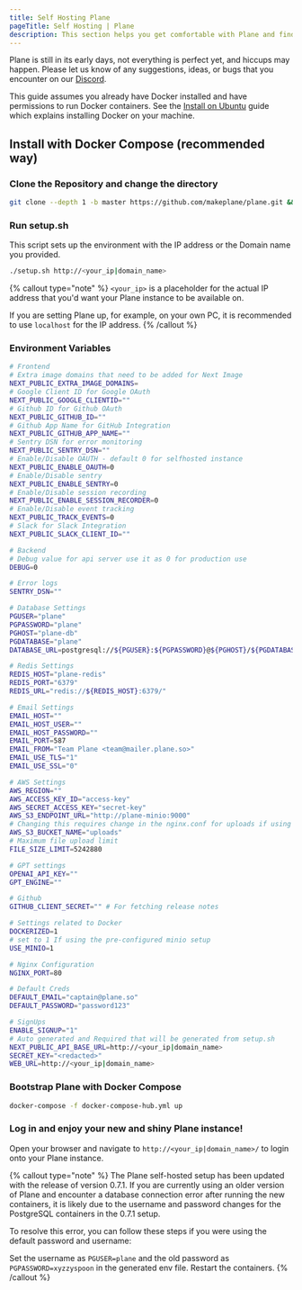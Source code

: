 ```yaml
---
title: Self Hosting Plane
pageTitle: Self Hosting | Plane
description: This section helps you get comfortable with Plane and find your way around more effectively.
---
```


Plane is still in its early days, not everything is perfect yet, and
hiccups may happen. Please let us know of any suggestions, ideas, or bugs that
you encounter on our [Discord](https://discord.com/invite/A92xrEGCge).

This guide assumes you already have Docker installed
and have permissions to run Docker containers.
See the [Install on Ubuntu](https://docs.docker.com/engine/install/ubuntu/)
guide which explains installing Docker on your machine.

## Install with Docker Compose (recommended way)

### Clone the Repository and change the directory

```bash
git clone --depth 1 -b master https://github.com/makeplane/plane.git && cd plane
```

### Run setup.sh

This script sets up the environment with the IP address or the Domain name you provided.

```bash
./setup.sh http://<your_ip|domain_name>
```

{% callout type="note" %}
`<your_ip>` is a placeholder for the actual IP address
that you'd want your Plane instance to be available on.

If you are setting Plane up, for example, on your own PC,
it is recommended to use `localhost` for the IP address.
{% /callout %}

### Environment Variables
```bash
# Frontend
# Extra image domains that need to be added for Next Image
NEXT_PUBLIC_EXTRA_IMAGE_DOMAINS=
# Google Client ID for Google OAuth
NEXT_PUBLIC_GOOGLE_CLIENTID=""
# Github ID for Github OAuth
NEXT_PUBLIC_GITHUB_ID=""
# Github App Name for GitHub Integration
NEXT_PUBLIC_GITHUB_APP_NAME=""
# Sentry DSN for error monitoring
NEXT_PUBLIC_SENTRY_DSN=""
# Enable/Disable OAUTH - default 0 for selfhosted instance 
NEXT_PUBLIC_ENABLE_OAUTH=0
# Enable/Disable sentry
NEXT_PUBLIC_ENABLE_SENTRY=0
# Enable/Disable session recording 
NEXT_PUBLIC_ENABLE_SESSION_RECORDER=0
# Enable/Disable event tracking
NEXT_PUBLIC_TRACK_EVENTS=0
# Slack for Slack Integration
NEXT_PUBLIC_SLACK_CLIENT_ID=""

# Backend
# Debug value for api server use it as 0 for production use
DEBUG=0

# Error logs
SENTRY_DSN=""

# Database Settings
PGUSER="plane"
PGPASSWORD="plane"
PGHOST="plane-db"
PGDATABASE="plane"
DATABASE_URL=postgresql://${PGUSER}:${PGPASSWORD}@${PGHOST}/${PGDATABASE}

# Redis Settings
REDIS_HOST="plane-redis"
REDIS_PORT="6379"
REDIS_URL="redis://${REDIS_HOST}:6379/"

# Email Settings
EMAIL_HOST=""
EMAIL_HOST_USER=""
EMAIL_HOST_PASSWORD=""
EMAIL_PORT=587
EMAIL_FROM="Team Plane <team@mailer.plane.so>"
EMAIL_USE_TLS="1"
EMAIL_USE_SSL="0"

# AWS Settings
AWS_REGION=""
AWS_ACCESS_KEY_ID="access-key"
AWS_SECRET_ACCESS_KEY="secret-key"
AWS_S3_ENDPOINT_URL="http://plane-minio:9000"
# Changing this requires change in the nginx.conf for uploads if using minio setup
AWS_S3_BUCKET_NAME="uploads"
# Maximum file upload limit
FILE_SIZE_LIMIT=5242880

# GPT settings
OPENAI_API_KEY=""
GPT_ENGINE=""

# Github
GITHUB_CLIENT_SECRET="" # For fetching release notes

# Settings related to Docker
DOCKERIZED=1
# set to 1 If using the pre-configured minio setup 
USE_MINIO=1

# Nginx Configuration
NGINX_PORT=80

# Default Creds
DEFAULT_EMAIL="captain@plane.so"
DEFAULT_PASSWORD="password123"

# SignUps
ENABLE_SIGNUP="1"
# Auto generated and Required that will be generated from setup.sh
NEXT_PUBLIC_API_BASE_URL=http://<your_ip|domain_name>
SECRET_KEY="<redacted>"
WEB_URL=http://<your_ip|domain_name>
```

### Bootstrap Plane with Docker Compose

```bash
docker-compose -f docker-compose-hub.yml up
```

### Log in and enjoy your new and shiny Plane instance!

Open your browser and navigate to `http://<your_ip|domain_name>/` to login onto your Plane instance.

{% callout type="note" %}
The Plane self-hosted setup has been updated with the release of version 0.7.1. If you are currently using an older version of Plane and encounter a database connection error after running the new containers, it is likely due to the username and password changes for the PostgreSQL containers in the 0.7.1 setup.

To resolve this error, you can follow these steps if you were using the default password and username:

Set the username as `PGUSER=plane` and the old password as `PGPASSWORD=xyzzyspoon` in the generated env file.
Restart the containers.
{% /callout %}

